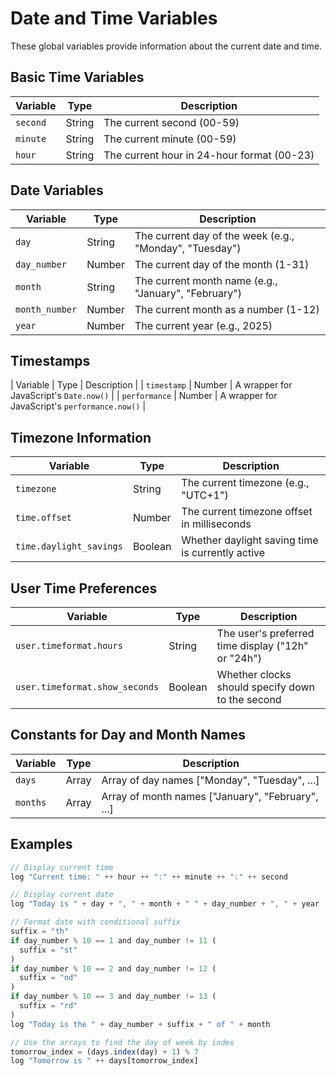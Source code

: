 # Date and Time Variables

These global variables provide information about the current date and time.

## Basic Time Variables

| Variable | Type | Description |
| --- | --- | --- |
| `second` | String | The current second (00-59) |
| `minute` | String | The current minute (00-59) |
| `hour` | String | The current hour in 24-hour format (00-23) |

## Date Variables

| Variable | Type | Description |
| --- | --- | --- |
| `day` | String | The current day of the week (e.g., "Monday", "Tuesday") |
| `day_number` | Number | The current day of the month (1-31) |
| `month` | String | The current month name (e.g., "January", "February") |
| `month_number` | Number | The current month as a number (1-12) |
| `year` | Number | The current year (e.g., 2025) |

## Timestamps

| Variable | Type | Description |
| `timestamp` | Number | A wrapper for JavaScript's `Date.now()` |
| `performance` | Number | A wrapper for JavaScript's `performance.now()` |

## Timezone Information

| Variable | Type | Description |
| --- | --- | --- |
| `timezone` | String | The current timezone (e.g., "UTC+1") |
| `time.offset` | Number | The current timezone offset in milliseconds |
| `time.daylight_savings` | Boolean | Whether daylight saving time is currently active |

## User Time Preferences

| Variable | Type | Description |
| --- | --- | --- |
| `user.timeformat.hours` | String | The user's preferred time display ("12h" or "24h") |
| `user.timeformat.show_seconds` | Boolean | Whether clocks should specify down to the second |

## Constants for Day and Month Names

| Variable | Type | Description |
| --- | --- | --- |
| `days` | Array | Array of day names \["Monday", "Tuesday", ...\] |
| `months` | Array | Array of month names \["January", "February", ...\] |

## Examples

```javascript
// Display current time
log "Current time: " ++ hour ++ ":" ++ minute ++ ":" ++ second

// Display current date
log "Today is " + day + ", " + month + " " + day_number + ", " + year

// Format date with conditional suffix
suffix = "th"
if day_number % 10 == 1 and day_number != 11 (
  suffix = "st"
)
if day_number % 10 == 2 and day_number != 12 (
  suffix = "nd"
)
if day_number % 10 == 3 and day_number != 13 (
  suffix = "rd"
)
log "Today is the " + day_number + suffix + " of " + month

// Use the arrays to find the day of week by index
tomorrow_index = (days.index(day) + 1) % 7
log "Tomorrow is " ++ days[tomorrow_index]
```
